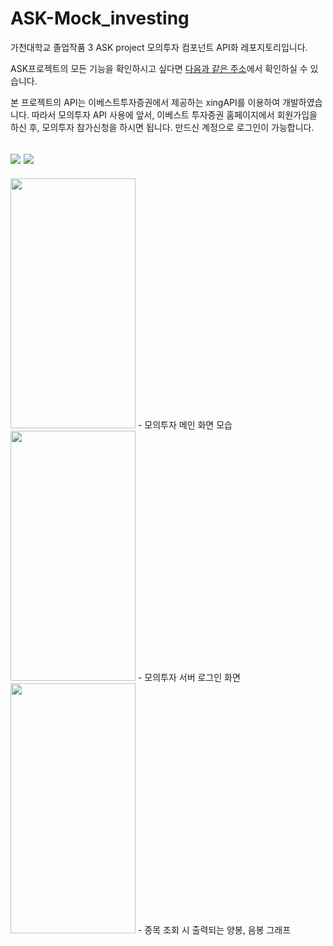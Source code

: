# ASK-Mock_investing
가천대학교 졸업작품 3 ASK project 모의투자 컴포넌트 API화 레포지토리입니다.


ASK프로젝트의 모든 기능을 확인하시고 싶다면 [다음과 같은 주소](https://github.com/DW-K/A.S.K.-AnalysisStock-)에서 확인하실 수 있습니다.

본 프로젝트의 API는 이베스트투자증권에서 제공하는 xingAPI를 이용하여 개발하였습니다.
따라서 모의투자 API 사용에 앞서, 이베스트 투자증권 홈페이지에서 회원가입을 하신 후, 모의투자 참가신청을 하시면 됩니다.
만드신 계정으로 로그인이 가능합니다.

<img src="https://img.shields.io/badge/JAVA-007396? style=flat&logo=Java&logoColor=white"/> <img src="https://img.shields.io/badge/Android-%20-brightgreen"/> 
---

<img src="https://user-images.githubusercontent.com/31824443/164201471-b681461c-4b01-4198-a62f-82402b600e93.png" width="200" height="400"/>
- 모의투자 메인 화면 모습

<img src="https://user-images.githubusercontent.com/31824443/164201494-fd4b79cc-0f5b-4836-b2b4-bc247956f91b.png" width="200" height="400"/>
- 모의투자 서버 로그인 화면

<img src="https://user-images.githubusercontent.com/31824443/164201538-0efd5fe7-3931-4e6c-a414-162f67183405.png" width="200" height="400"/>
- 종목 조회 시 출력되는 양봉, 음봉 그래프
